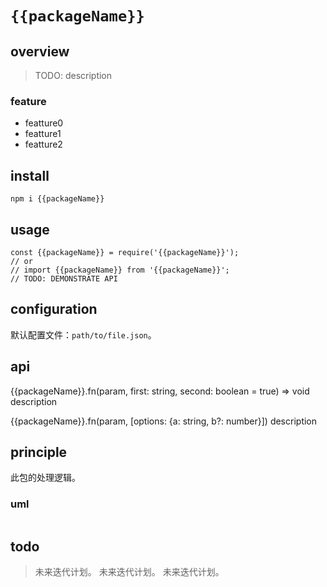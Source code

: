 # `{{packageName}}`

## overview
> TODO: description

### feature
- featture0
- featture1
- featture2

## install
`npm i {{packageName}}`

## usage

```
const {{packageName}} = require('{{packageName}}');
// or
// import {{packageName}} from '{{packageName}}';
// TODO: DEMONSTRATE API
```

## configuration
默认配置文件：`path/to/file.json`。

## api

{{packageName}}.fn(param, first: string, second: boolean = true) => void
description

{{packageName}}.fn(param, [options: {a: string, b?: number}])
description

## principle
此包的处理逻辑。

### uml
```
```
## todo
> 未来迭代计划。
> 未来迭代计划。
> 未来迭代计划。